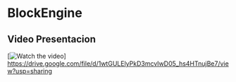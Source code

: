 # BlockEngine


## Video Presentacion

[![Watch the video](https://i.imgur.com/vKb2F1B.png)]
https://drive.google.com/file/d/1wtGULElyPkD3mcvIwD05_hs4HTnujBe7/view?usp=sharing
